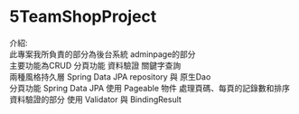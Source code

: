 # 5TeamShopProject
介紹:  
此專案我所負責的部分為後台系統 adminpage的部分  
主要功能為CRUD 分頁功能 資料驗證 關鍵字查詢  
兩種風格持久層  Spring Data JPA repository 與 原生Dao  
分頁功能 Spring Data JPA 使用 Pageable 物件 處理頁碼、每頁的記錄數和排序  
資料驗證的部分 使用 Validator 與 BindingResult  
